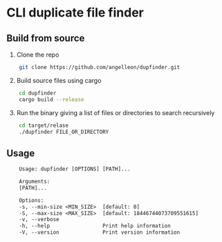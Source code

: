 # CLI duplicate file finder

## Build from source
1. Clone the repo
```bash
    git clone https://github.com/angelleon/dupfinder.git
```

2. Build source files using cargo
```bash
    cd dupfinder
    cargo build --release
```

3. Run the binary giving a list of files or directories to search recursively
```bash
    cd target/relase
    ./dupfinder FILE_OR_DIRECTORY
```

## Usage 
```txt
    Usage: dupfinder [OPTIONS] [PATH]...

    Arguments:
    [PATH]...

    Options:
    -s, --min-size <MIN_SIZE>  [default: 0]
    -S, --max-size <MAX_SIZE>  [default: 18446744073709551615]
    -v, --verbose
    -h, --help                 Print help information
    -V, --version              Print version information

```
